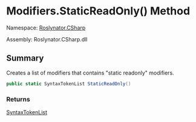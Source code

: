 # Modifiers\.StaticReadOnly\(\) Method

Namespace: [Roslynator.CSharp](../../README.md)

Assembly: Roslynator\.CSharp\.dll

## Summary

Creates a list of modifiers that contains "static readonly" modifiers\.

```csharp
public static SyntaxTokenList StaticReadOnly()
```

### Returns

[SyntaxTokenList](https://docs.microsoft.com/en-us/dotnet/api/microsoft.codeanalysis.syntaxtokenlist)

